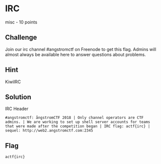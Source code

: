 # IRC
misc - 10 points

## Challenge 
Join our irc channel #angstromctf on Freenode to get this flag. Admins will almost always be available here to answer questions about problems.


## Hint
KiwiIRC

## Solution

IRC Header
	
	#angstromctf: ångstromCTF 2018 | Only channel operators are CTF admins. | We are working to set up shell server accounts for teams that were made after the competition began | IRC flag: actf{irc} | sequel: http://web2.angstromctf.com:2345

## Flag

	actf{irc}